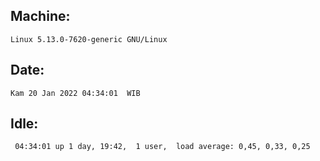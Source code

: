 ## Machine:
```
Linux 5.13.0-7620-generic GNU/Linux
```
## Date:
```
Kam 20 Jan 2022 04:34:01  WIB
```
## Idle:
```
 04:34:01 up 1 day, 19:42,  1 user,  load average: 0,45, 0,33, 0,25
```
